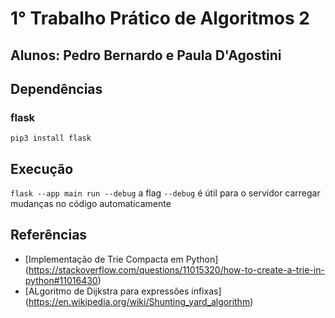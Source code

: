 # 1° Trabalho Prático de Algoritmos 2
## Alunos: Pedro Bernardo e Paula D'Agostini

## Dependências
### flask
`pip3 install flask`
## Execução
`flask --app main run --debug`
a flag `--debug` é útil para o servidor carregar mudanças no código automaticamente

## Referências
- [Implementação de Trie Compacta em Python]
    (https://stackoverflow.com/questions/11015320/how-to-create-a-trie-in-python#11016430)
- [ALgoritmo de Dijkstra para expressões infixas]
    (https://en.wikipedia.org/wiki/Shunting_yard_algorithm)
